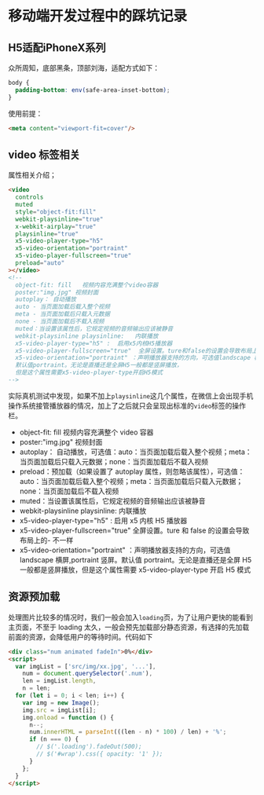 # 移动端开发过程中的踩坑记录

## H5适配iPhoneX系列

众所周知，底部黑条，顶部刘海，适配方式如下：

```css
body {
  padding-bottom: env(safe-area-inset-bottom);
}
```

使用前提：

```html
<meta content="viewport-fit=cover"/>
```

## video 标签相关

属性相关介绍；

```html
<video
  controls
  muted
  style="object-fit:fill"
  webkit-playsinline="true"
  x-webkit-airplay="true"
  playsinline="true"
  x5-video-player-type="h5"
  x5-video-orientation="portraint"
  x5-video-player-fullscreen="true"
  preload="auto"
></video>
<!--
  object-fit: fill   视频内容充满整个video容器  
  poster:"img.jpg" 视频封面  
  autoplay： 自动播放  
  auto - 当页面加载后载入整个视频  
  meta - 当页面加载后只载入元数据  
  none - 当页面加载后不载入视频  
  muted：当设置该属性后，它规定视频的音频输出应该被静音  
  webkit-playsinline playsinline:   内联播放  
  x5-video-player-type="h5" :  启用x5内核H5播放器  
  x5-video-player-fullscreen="true"  全屏设置。ture和false的设置会导致布局上的不一样  
  x5-video-orientation="portraint" ：声明播放器支持的方向，可选值landscape 横屏,portraint竖屏。    
  默认值portraint。无论是直播还是全屏H5一般都是竖屏播放，  
  但是这个属性需要x5-video-player-type开启H5模式
-->
```

实际真机测试中发现，如果不加上`playsinline`这几个属性，在微信上会出现手机操作系统接管播放器的情况，加上了之后就只会呈现出标准的`video`标签的操作栏。

- object-fit: fill 视频内容充满整个 video 容器
- poster:"img.jpg" 视频封面
- autoplay： 自动播放，可选值：auto：当页面加载后载入整个视频；meta：当页面加载后只载入元数据；none：当页面加载后不载入视频
- preload：预加载（如果设置了 autoplay 属性，则忽略该属性），可选值：auto：当页面加载后载入整个视频；meta：当页面加载后只载入元数据；none：当页面加载后不载入视频
- muted：当设置该属性后，它规定视频的音频输出应该被静音
- webkit-playsinline playsinline: 内联播放
- x5-video-player-type="h5" : 启用 x5 内核 H5 播放器
- x5-video-player-fullscreen="true" 全屏设置。ture 和 false 的设置会导致布局上的- 不一样
- x5-video-orientation="portraint" ：声明播放器支持的方向，可选值 landscape 横屏,portraint 竖屏。默认值 portraint。无论是直播还是全屏 H5 一般都是竖屏播放，但是这个属性需要 x5-video-player-type 开启 H5 模式

## 资源预加载

处理图片比较多的情况时，我们一般会加入`loading`页，为了让用户更快的能看到主页面，不至于 loading 太久，一般会预先加载部分静态资源，有选择的先加载前面的资源，会降低用户的等待时间。代码如下

```html
<div class="num animated fadeIn">0%</div>
<script>
  var imgList = ['src/img/xx.jpg', '...'],
    num = document.querySelector('.num'),
    len = imgList.length,
    n = len;
  for (let i = 0; i < len; i++) {
    var img = new Image();
    img.src = imgList[i];
    img.onload = function () {
      n--;
      num.innerHTML = parseInt(((len - n) * 100) / len) + '%';
      if (n === 0) {
        // $('.loading').fadeOut(500);
        // $('#wrap').css({ opacity: '1' });
      }
    };
  }
</script>
```
